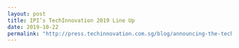 ```yaml
---
layout: post
title: IPI’s TechInnovation 2019 Line Up
date: 2019-10-22
permalink: "http://press.techinnovation.com.sg/blog/announcing-the-techinnovation-2019-line-up?categoryId=65581"
---
```

